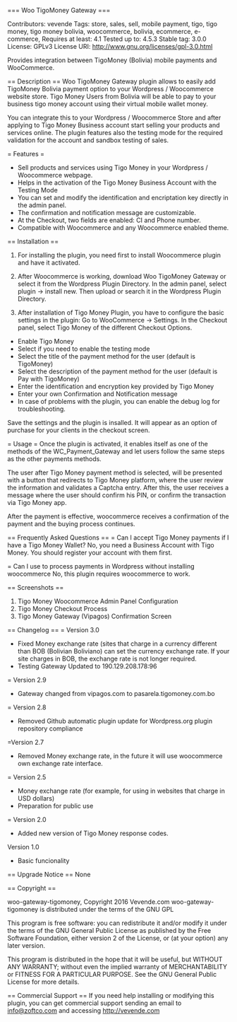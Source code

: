 === Woo TigoMoney Gateway ===

Contributors: vevende
Tags: store, sales, sell, mobile payment, tigo, tigo money, tigo money bolivia, woocommerce, bolivia, ecommerce, e-commerce,
Requires at least: 4.1
Tested up to: 4.5.3
Stable tag: 3.0.0
License: GPLv3
License URI: http://www.gnu.org/licenses/gpl-3.0.html

Provides integration between TigoMoney (Bolivia) mobile payments and WooCommerce.

== Description ==
Woo TigoMoney Gateway plugin allows to easily add TigoMoney Bolivia payment option to your Wordpress / Woocommerce website store. Tigo Money Users from Bolivia will be able to pay to your business tigo money account using their virtual mobile wallet money.

You can integrate this to your Wordpress / Woocommerce Store and after applying to Tigo Money Business account start selling your products and services online. The plugin features also the testing mode for the required validation for the account and sandbox testing of sales.

= Features =
* Sell products and services using Tigo Money in your Wordpress / Woocommerce webpage.
* Helps in the activation of the Tigo Money Business Account with the Testing Mode
* You can set and modify the identification and encriptation key directly in the admin panel.
* The confirmation and notification message are customizable.
* At the Checkout, two fields are enabled: CI and Phone number.
* Compatible with Woocommerce and any Woocommerce enabled theme.

== Installation ==
1. For installing the plugin, you need first to install Woocommerce plugin and have it activated.

2. After Woocommerce is working, download Woo TigoMoney Gateway or select it from the Wordpress Plugin Directory. In the admin panel, select plugin -> install new. Then upload or search it in the Wordpress Plugin Directory.

3. After installation of Tigo Money Plugin, you have to configure the basic settings in the plugin:
Go to WooCommerce -> Settings. In the Checkout panel, select Tigo Money of the different Checkout Options.
* Enable Tigo Money
* Select if you need to enable the testing mode
* Select the title of the payment method for the user (default is TigoMoney)
* Select the description of the payment method for the user (default is Pay with TigoMoney)
* Enter the identification and encryption key provided by Tigo Money
* Enter your own Confirmation and Notification message
* In case of problems with the plugin, you can enable the debug log for troubleshooting.

Save the settings and the plugin is insalled. It will appear as an option of purchase for your clients in the checkout screen.

= Usage =
Once the plugin is activated, it enables itself as one of the methods of the WC_Payment_Gateway and let users follow the same steps as the other payments methods.

The user after Tigo Money payment method is selected, will be presented with a button that redirects to Tigo Money platform, where the user review the information and validates a Captcha entry. After this, the user receives a message where the user should confirm his PIN, or confirm the transaction via Tigo Money app.

After the payment is effective, woocommerce receives a confirmation of the payment and the buying process continues.

== Frequently Asked Questions ==
= Can I accept Tigo Money payments if I have a Tigo Money Wallet?
No, you need a Business Account with Tigo Money. You should register your account with them first.

= Can I use to process payments in Wordpress without installing woocommerce
No, this plugin requires woocommerce to work.

== Screenshots ==
1. Tigo Money Woocommerce Admin Panel Configuration
2. Tigo Money Checkout Process
3. Tigo Money Gateway (Vipagos) Confirmation Screen

== Changelog ==
= Version 3.0
* Fixed Money exchange rate (sites that charge in a currency different than BOB (Bolivian Boliviano) can set the currency exchange rate. If your site charges in BOB, the exchange rate is not longer required.
* Testing Gateway Updated to 190.129.208.178:96

= Version 2.9
* Gateway changed from vipagos.com to pasarela.tigomoney.com.bo

= Version 2.8
* Removed Github automatic plugin update for Wordpress.org plugin repository compliance

=Version 2.7
* Removed Money exchange rate, in the future it will use woocommerce own exchange rate interface.

= Version 2.5
* Money exchange rate (for example, for using in websites that charge in USD dollars)
* Preparation for public use

= Version 2.0
* Added new version of Tigo Money response codes.

Version 1.0
* Basic funcionality

== Upgrade Notice ==
None

== Copyright ==

woo-gateway-tigomoney, Copyright 2016 Vevende.com
woo-gateway-tigomoney is distributed under the terms of the GNU GPL

This program is free software: you can redistribute it and/or modify
it under the terms of the GNU General Public License as published by
the Free Software Foundation, either version 2 of the License, or
(at your option) any later version.

This program is distributed in the hope that it will be useful,
but WITHOUT ANY WARRANTY; without even the implied warranty of
MERCHANTABILITY or FITNESS FOR A PARTICULAR PURPOSE. See the
GNU General Public License for more details.

== Commercial Support ==
If you need help installing or modifying this plugin, you can get commercial support sending an email to info@zoftco.com and accessing http://vevende.com
